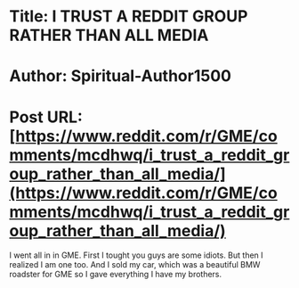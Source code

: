 # Title: I TRUST A REDDIT GROUP RATHER THAN ALL MEDIA
# Author: Spiritual-Author1500
# Post URL: [https://www.reddit.com/r/GME/comments/mcdhwq/i_trust_a_reddit_group_rather_than_all_media/](https://www.reddit.com/r/GME/comments/mcdhwq/i_trust_a_reddit_group_rather_than_all_media/)


I went all in in GME. First I tought you guys are some idiots. But then I realized I am one too. And I sold my car, which was a beautiful BMW roadster for GME so I gave everything I have my brothers.